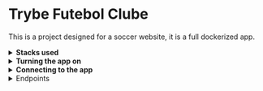 
# Trybe Futebol Clube

This is a project designed for a soccer website, it is a full dockerized app.

<details>
<summary><strong>Stacks used</strong></summary>
```
  TypeScript, MYSQL, MOCHA, CHAI, EXPRESS, JSONWEBTOKEN, SINON, BCRYPT, JOI, SEQUELIZE, HTTP-STATUS-CODES
```
</details>



<details>
  <summary><strong>Turning the app on</strong></summary>

  ## Run it on docker (LINUX)

  Clone the project

  ```
    git clone git@github.com:xafixav/trybe-futebol-clube.git
  ```

  Go to the project directory

  ```
    cd trybe-futebol-clube
  ```

  Start the server

  ```
    npm run compose:up
  ```

    <details>
    <summary><strong>If you want to turn it off</strong></summary>

    ## Stop the server

    ```
      npm run compose:down
    ```

    </details>

</details>


<details>
  <summary><strong>Connecting to the app</strong></summary>

  ## The website will be hosted on 
  ```
  localhost:3000
  ```

  ## The backend will be hosted on 
  ```
  localhost:3001
  ```

</details>

  <details>
    <summary>
      Endpoints
    </summary>
    
  ## API Reference

```js
      {
        username: 'Admin',
        role: 'admin',
        email: 'admin@admin.com',
        password: '$2a$08$xi.Hxk1czAO0nZR..B393u10aED0RQ1N3PAEXQ7HxtLjKPEZBu.PW', // secret_admin
      },
      {
        username: 'User',
        role: 'user',
        email: 'user@user.com',
        password: '$2a$08$Y8Abi8jXvsXyqm.rmp0B.uQBA5qUz7T6Ghlg/CvVr/gLxYj5UAZVO', // secret_user
      },
```

#### Login

```http
  POST /login
```

| Body | Type     | Description                |
| :-------- | :------- | :------------------------- |
| `email` | `string` | **Required**. Your Email |
| `password` | `string` | **Required**. Your password |

#### Get Matches

```http
  GET /matches
```

## Readme :construction:

Sorry for the unfinished readme, I`ll finish soon as possible.
If you wanna know more endpoints, please check the routes files.
```
  cd app && cd backend && cd src && cd Routes
```
Every file in this folder, contains the route and the methods it will call. (Controller methods)

  </details>
